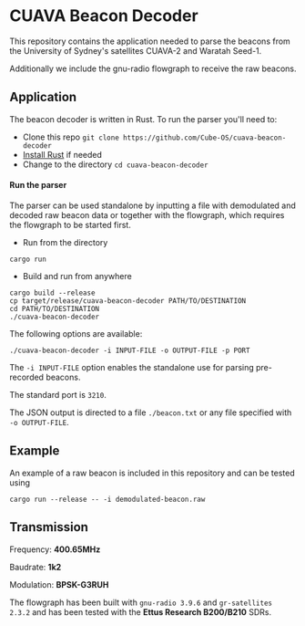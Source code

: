 # CUAVA Beacon Decoder

This repository contains the application needed to parse the beacons from the University of Sydney's satellites CUAVA-2 and Waratah Seed-1. 

Additionally we include the gnu-radio flowgraph to receive the raw beacons.

## Application

The beacon decoder is written in Rust. To run the parser you'll need to:

- Clone this repo `git clone https://github.com/Cube-OS/cuava-beacon-decoder`
- [Install Rust](https://www.rust-lang.org/tools/install) if needed
- Change to the directory `cd cuava-beacon-decoder`

#### Run the parser

The parser can be used standalone by inputting a file with demodulated and decoded raw beacon data or together with the flowgraph, which requires the flowgraph to be started first.

- Run from the directory
```
cargo run
```
- Build and run from anywhere
```
cargo build --release
cp target/release/cuava-beacon-decoder PATH/TO/DESTINATION
cd PATH/TO/DESTINATION
./cuava-beacon-decoder
```

The following options are available:

```
./cuava-beacon-decoder -i INPUT-FILE -o OUTPUT-FILE -p PORT
```
The `-i INPUT-FILE` option enables the standalone use for parsing pre-recorded beacons.

The standard port is `3210`.

The JSON output is directed to a file `./beacon.txt` or any file specified with `-o OUTPUT-FILE`.

## Example

An example of a raw beacon is included in this repository and can be tested using
```
cargo run --release -- -i demodulated-beacon.raw
```

## Transmission

Frequency: __400.65MHz__

Baudrate: __1k2__

Modulation: __BPSK-G3RUH__

The flowgraph has been built with `gnu-radio 3.9.6` and `gr-satellites 2.3.2` and has been tested with the __Ettus Research B200/B210__ SDRs.
